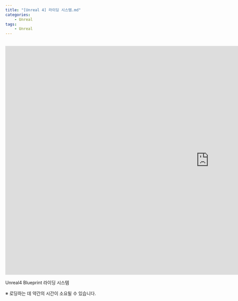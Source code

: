 ```yaml
---
title: "[Unreal 4] 라이딩 시스템.md"
categories:
    - Unreal
tags:
    - Unreal
---
```


<br>
<iframe width="1280" height="720" src="https://www.youtube.com/embed/rLjIS3fkHQU" title="YouTube video player" frameborder="0" allow="accelerometer; autoplay; clipboard-write; encrypted-media; gyroscope; picture-in-picture" allowfullscreen></iframe>

<br>

Unreal4 Blueprint 라이딩 시스템

※ 로딩하는 데 약간의 시간이 소요될 수 있습니다.